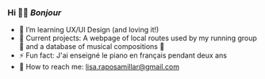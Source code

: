 ### Hi 👋🏼 <em>Bonjour</em>

- 🌱 I’m learning UX/UI Design (and loving it!)
- 🔭 Current projects: A webpage of local routes used by my running group 👟 and a database of musical compositions 🎼
- ⚡ Fun fact: J'ai enseigné le piano en français pendant deux ans
- 📮 How to reach me: lisa.raposamillar@gmail.com

<!--
**raposamillar/raposamillar** is a ✨ _special_ ✨ repository because its `README.md` (this file) appears on your GitHub profile.

Here are some ideas to get you started:

- 🔭 I’m currently working on ...
- 🌱 I’m currently learning ...
- 👯 I’m looking to collaborate on ...
- 🤔 I’m looking for help with ...
- 💬 Ask me about ...
- 📫 How to reach me: ...
- 😄 Pronouns: ...
- ⚡ Fun fact: ...
-->
